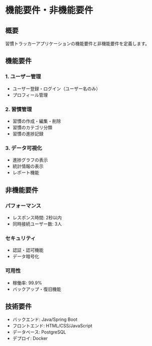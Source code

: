 # 機能要件・非機能要件

## 概要
習慣トラッカーアプリケーションの機能要件と非機能要件を定義します。

## 機能要件

### 1. ユーザー管理
- ユーザー登録・ログイン（ユーザー名のみ）
- プロフィール管理

### 2. 習慣管理
- 習慣の作成・編集・削除
- 習慣のカテゴリ分類
- 習慣の進捗記録

### 3. データ可視化
- 進捗グラフの表示
- 統計情報の表示
- レポート機能

## 非機能要件

### パフォーマンス
- レスポンス時間: 2秒以内
- 同時接続ユーザー数: 3人

### セキュリティ
- 認証・認可機能
- データ暗号化

### 可用性
- 稼働率: 99.9%
- バックアップ・復旧機能

## 技術要件
- バックエンド: Java/Spring Boot
- フロントエンド: HTML/CSS/JavaScript
- データベース: PostgreSQL
- デプロイ: Docker
